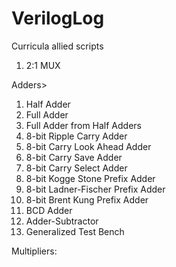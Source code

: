 # VerilogLog
Curricula allied scripts

1. 2:1 MUX 

Adders>
1. Half Adder
2. Full Adder
3. Full Adder from Half Adders
4. 8-bit Ripple Carry Adder
5. 8-bit Carry Look Ahead Adder
6. 8-bit Carry Save Adder
7. 8-bit Carry Select Adder
8. 8-bit Kogge Stone Prefix Adder
9. 8-bit Ladner-Fischer Prefix Adder
10. 8-bit Brent Kung Prefix Adder
11. BCD Adder
12. Adder-Subtractor
13. Generalized Test Bench

Multipliers:

